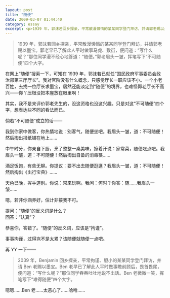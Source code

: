 ```yaml
---
layout: post
title: "随便"
date: 2009-03-07 01:44:40
category: essay
excerpt: <p>1939 年，郭沫若回乡探亲，平常散漫懒惰的某某同学登门拜访，并请郭老赐以墨宝。郭老早已了解此人平时做事马虎、敷衍，便问道：“写什么呢？”那位同学漫不经心地答道：“随便。”郭老眉头一皱，挥笔写下“不可随便”四个大字。</p>
---
```


> 1939 年，郭沫若回乡探亲，平常散漫懒惰的某某同学登门拜访，并请郭老赐以墨宝。郭老早已了解此人平时做事马虎、敷衍，便问道：“写什么呢？”那位同学漫不经心地答道：“随便。”郭老眉头一皱，挥笔写下“不可随便”四个大字。

在网上“随便”搜索一下，可知在 1939 年，郭沫若已就任“国民政府军事委员会政治部第三厅厅长”。我对官阶没有什么概念，只感觉厅长一职应该不小。一个小老百姓，去找一位厅长求墨宝，居然还能淡定到“随便”的境界，也难怪郭老厅长不高兴——你丫压根没把本座放在眼里啊！

其实，我不是来评价郭老先生的，没这资格也没这兴趣。只是对这“不可随便”四个字，想表达些不同的看法而已。

倘若“不可随便”成立的话——

我到你家中做客，你热情地说：别客气，随便坐吧。我眉头一皱，道：不可随便！然后掏出报纸铺在地上……

中午时分，你亲自下厨，烹了整整一桌美味，擦着汗说：家常菜，随便吃点吧。我眉头一皱，道：不可随便！然后掏出自备的消毒筷……

酒足饭饱，有些无聊。你提议：要不出去随便逛逛？我眉头一皱，道：不可随便！然后掏出《出行宝典》……

天色已晚，挥手道别。你说：常来玩啊。我问：何时？你答：随……我眉头一皱……

嗯，若非你涵养好，估计非揍我不可。

提问：“随便”的反义词是什么？  
回答：“认真”？

恭喜你，答错了。“随便”的反义词，应该是“拘谨”。

事事拘谨，过得岂不是太累？该随便就随便一点吧。

再 YY 一下——

> 2039 年，Benjamin 回乡探亲，平常拘谨、胆小的某某同学登门拜访，并请 Ben 老赐以墨宝。Ben 老早已了解此人平时做事瞻前顾后，畏首畏尾，便问道：“写什么呢？”那位同学吞吞吐吐地说不出话。Ben 老微微一笑，挥笔写下“难得随便”四个大字。

嗯嗯……Ben 老……太恶心了……哈哈……
